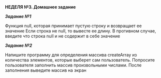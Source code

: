 **НЕДЕЛЯ №3. Домашнее задание**

**_Задание №1_**

Функция null, которая принимает пустую строку и возвращает ее значение
Если строка не null, то вывесте ее длину. В противном случае, введите что строка null и не содержит в себе значение

**_Задание №2_**

Напишите программу для определения массива createArray из количества элементов, которые выберет сам пользователь.
Попросите пользователя заполнить массив произвольными числами. После заполнения выведите массив на экран